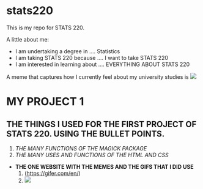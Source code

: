 # stats220

This is my repo for STATS 220. 

A little about me:

- I am undertaking a degree in .... Statistics
- I am taking STATS 220 because .... I want to take STATS 220 
- I am interested in learning about .... EVERYTHING ABOUT STATS 220

A meme that captures how I currently feel about my university studies is ![](https://c.tenor.com/8druEACXtX8AAAAd/tenor.gif)


# **MY PROJECT 1**

## THE THINGS I USED FOR THE FIRST PROJECT OF STATS 220. USING THE BULLET POINTS.

1. *THE MANY FUNCTIONS OF THE MAGICK PACKAGE*
2. *THE MANY USES AND FUNCTIONS OF THE HTML AND CSS*

+ **THE ONE WEBSITE WITH THE MEMES AND THE GIFS THAT I DID USE**
  1. (https://gifer.com/en/)
  2. ![](https://i.gifer.com/6Hmb.gif)
  
   
  




